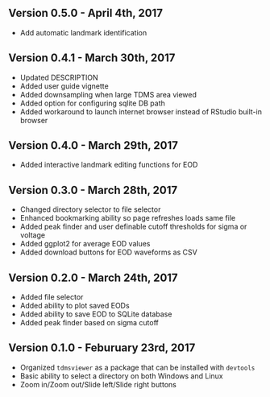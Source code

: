 ## Version 0.5.0 - April 4th, 2017

- Add automatic landmark identification

## Version 0.4.1 - March 30th, 2017

- Updated DESCRIPTION
- Added user guide vignette
- Added downsampling when large TDMS area viewed
- Added option for configuring sqlite DB path
- Added workaround to launch internet browser instead of RStudio built-in browser

## Version 0.4.0 - March 29th, 2017

- Added interactive landmark editing functions for EOD

## Version 0.3.0 - March 28th, 2017

- Changed directory selector to file selector
- Enhanced bookmarking ability so page refreshes loads same file
- Added peak finder and user definable cutoff thresholds for sigma or voltage
- Added ggplot2 for average EOD values
- Added download buttons for EOD waveforms as CSV

## Version 0.2.0 - March 24th, 2017

- Added file selector
- Added ability to plot saved EODs
- Added ability to save EOD to SQLite database
- Added peak finder based on sigma cutoff

## Version 0.1.0 - Feburuary 23rd, 2017

- Organized `tdmsviewer` as a package that can be installed with `devtools`
- Basic ability to select a directory on both Windows and Linux
- Zoom in/Zoom out/Slide left/Slide right buttons
